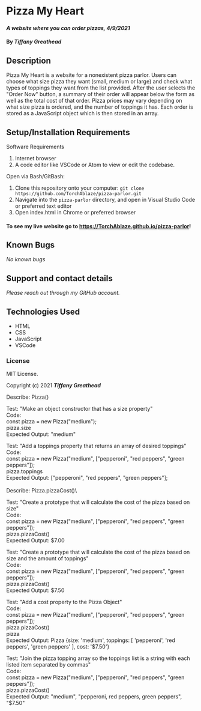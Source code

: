 # Pizza My Heart

#### _A website where you can order pizzas, 4/9/2021_

#### By _**Tiffany Greathead**_

## Description

Pizza My Heart is a website for a nonexistent pizza parlor. Users can choose what size pizza they want (small, medium or large) and check what types of toppings they want from the list provided. After the user selects the "Order Now" button, a summary of their order will appear below the form as well as the total cost of that order. Pizza prices may vary depending on what size pizza is ordered, and the number of toppings it has. Each order is stored as a JavaScript object which is then stored in an array.

## Setup/Installation Requirements

Software Requirements

1. Internet browser
2. A code editor like VSCode or Atom to view or edit the codebase.

Open via Bash/GitBash:

1. Clone this repository onto your computer:
   `git clone https://github.com/TorchAblaze/pizza-parlor.git`
2. Navigate into the `pizza-parlor` directory, and open in Visual Studio Code or preferred text editor
3. Open index.html in Chrome or preferred browser

#### To see my live website go to https://TorchAblaze.github.io/pizza-parlor!

## Known Bugs

_No known bugs_

## Support and contact details

_Please reach out through my GitHub account._

## Technologies Used

- HTML
- CSS
- JavaScript
- VSCode

### License

MIT License.

Copyright (c) 2021 **_Tiffany Greathead_**

Describe: Pizza()

Test: "Make an object constructor that has a size property" \
Code:\
const pizza = new Pizza("medium"); \
pizza.size \
Expected Output: "medium"

Test: "Add a toppings property that returns an array of desired toppings"\
Code:\
const pizza = new Pizza("medium", ["pepperoni", "red peppers", "green peppers"]);\
pizza.toppings\
Expected Output: ["pepperoni", "red peppers", "green peppers"];
\
\
Describe: Pizza.pizzaCost()\

Test: "Create a prototype that will calculate the cost of the pizza based on size"\
Code:\
const pizza = new Pizza("medium", ["pepperoni", "red peppers", "green peppers"]);\
pizza.pizzaCost()\
Expected Output: $7.00

Test: "Create a prototype that will calculate the cost of the pizza based on size and the amount of toppings"\
Code:\
const pizza = new Pizza("medium", ["pepperoni", "red peppers", "green peppers"]);\
pizza.pizzaCost()\
Expected Output: $7.50

Test: "Add a cost property to the Pizza Object"\
Code:\
const pizza = new Pizza("medium", ["pepperoni", "red peppers", "green peppers"]);\
pizza.pizzaCost()\
pizza\
Expected Output: Pizza {size: 'medium', toppings: [ 'pepperoni', 'red peppers', 'green peppers' ], cost: '$7.50'}

Test: "Join the pizza topping array so the toppings list is a string with each listed item separated by commas"\
Code:\
const pizza = new Pizza("medium", ["pepperoni", "red peppers", "green peppers"]);\
pizza.pizzaCost()\
Expected Output: "medium", "pepperoni, red peppers, green peppers", "$7.50"
